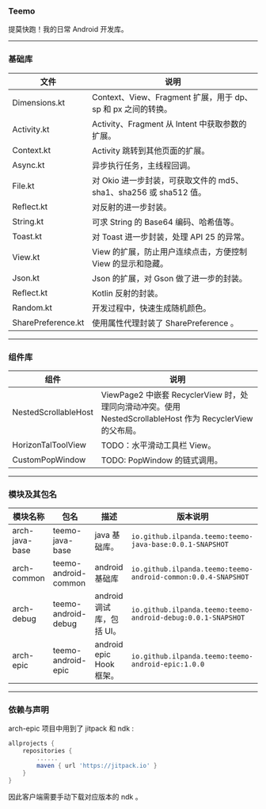 ### Teemo
提莫快跑！我的日常 Android 开发库。


---
### 基础库

文件 | 说明
---| ---
Dimensions.kt | Context、View、Fragment 扩展，用于 dp、sp 和 px 之间的转换。
Activity.kt |  Activity、Fragment 从 Intent 中获取参数的扩展。
Context.kt | Activity 跳转到其他页面的扩展。
Async.kt | 异步执行任务，主线程回调。
File.kt | 对 Okio 进一步封装，可获取文件的 md5、sha1、sha256 或 sha512 值。
Reflect.kt | 对反射的进一步封装。
String.kt | 可求 String 的 Base64 编码、哈希值等。
Toast.kt | 对 Toast 进一步封装，处理 API 25 的异常。
View.kt | View 的扩展，防止用户连续点击，方便控制 View 的显示和隐藏。
Json.kt  |  Json 的扩展，对 Gson 做了进一步的封装。
Reflect.kt | Kotlin 反射的封装。
Random.kt | 开发过程中，快速生成随机颜色。
SharePreference.kt | 使用属性代理封装了 SharePreference 。


---
### 组件库

组件 | 说明
---| ---
NestedScrollableHost | ViewPage2 中嵌套 RecyclerView 时，处理同向滑动冲突。使用 NestedScrollableHost 作为 RecyclerView 的父布局。
HorizonTalToolView | TODO：水平滑动工具栏 View。
CustomPopWindow | TODO: PopWindow 的链式调用。



---
### 模块及其包名

模块名称 | 包名 | 描述 |  版本说明
---| --- | --- | ---
arch-java-base | teemo-java-base | java 基础库。 | `io.github.ilpanda.teemo:teemo-java-base:0.0.1-SNAPSHOT`
arch-common | teemo-android-common |  android 基础库 | `io.github.ilpanda.teemo:teemo-android-common:0.0.4-SNAPSHOT`
arch-debug | teemo-android-debug | android 调试库，包括 UI。 | `io.github.ilpanda.teemo:teemo-android-debug:0.0.1-SNAPSHOT`
arch-epic |  teemo-android-epic |  android epic Hook 框架。 | `io.github.ilpanda.teemo:teemo-android-epic:1.0.0`


---
### 依赖与声明
arch-epic 项目中用到了 jitpack 和 ndk :
```groovy
allprojects {
    repositories {
        ......
        maven { url 'https://jitpack.io' }
    }
}
```
因此客户端需要手动下载对应版本的 ndk 。

